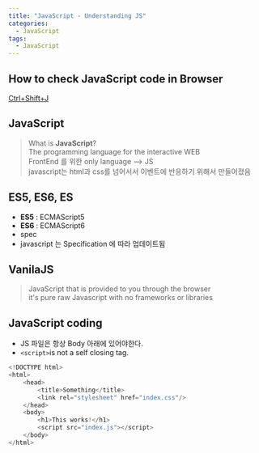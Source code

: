 ```yaml
---
title: "JavaScript - Understanding JS"
categories:
  - JavaScript
tags:
  - JavaScript
---
```


## How to check JavaScript code in Browser
[Ctrl+Shift+J](https://developers.google.com/web/tools/chrome-devtools/console/javascript)  

## JavaScript
> What is **JavaScript**?  
> The programming language for the interactive WEB  
> FrontEnd 를 위한 only language --> JS  
> javascript는 html과 css를 넘어서서 이벤트에 반응하기 위해서 만들어졌음  


## ES5, ES6, ES
- **ES5** : ECMAScript5
- **ES6** : ECMAScript6
- spec
- javascript 는 Specification 에 따라 업데이트됨


## VanilaJS
> JavaScript that is provided to you through the browser  
> it's pure raw Javascript with no frameworks or libraries

## JavaScript coding
- JS 파일은 항상 Body 아래에 있어야한다.
- `<script>`is not a self closing tag.

```js
<!DOCTYPE html>
<html>
    <head>
        <title>Something</title>
        <link rel="stylesheet" href="index.css"/>
    </head>
    <body>
        <h1>This works!</h1>
        <script src="index.js"></script>
    </body>
</html>
```

